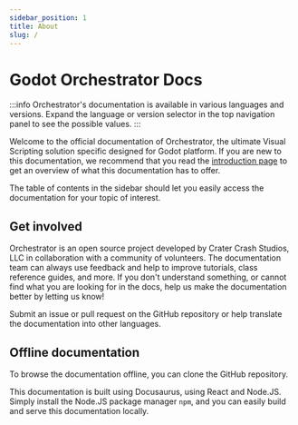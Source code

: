 ```yaml
---
sidebar_position: 1
title: About
slug: /
---
```


# Godot Orchestrator Docs

:::info
Orchestrator's documentation is available in various languages and versions.
Expand the language or version selector in the top navigation panel to see the possible values.
:::

Welcome to the official documentation of <ExternalLink href="https://cratercrash.com/orchestrator">Orchestrator</ExternalLink>, the ultimate Visual Scripting solution specific designed for Godot platform.
If you are new to this documentation, we recommend that you read the [introduction page](./introduction.md) to get an overview of what this documentation has to offer.

The table of contents in the sidebar should let you easily access the documentation for your topic of interest.

## Get involved

Orchestrator is an open source project developed by Crater Crash Studios, LLC in collaboration with a community of volunteers.
The documentation team can always use feedback and help to improve tutorials, class reference guides, and more.
If you don't understand something, or cannot find what you are looking for in the docs, help us make the documentation better by letting us know!

Submit an issue or pull request on the <ExternalLink href="https://github.com/Vahera/godot-orchestrator-docs">GitHub repository</ExternalLink> or help translate the documentation into other languages.

## Offline documentation

To browse the documentation offline, you can clone the <ExternalLink href="https://github.com/Vahera/godot-orchestrator-docs">GitHub repository</ExternalLink>.

This documentation is built using <ExternalLink href="https://docusaurus.io">Docusaurus</ExternalLink>, using React and Node.JS.
Simply install the Node.JS package manager `npm`, and you can easily build and serve this documentation locally.